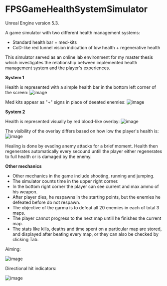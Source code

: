 # FPSGameHealthSystemSimulator

 Unreal Engine version 5.3.
 
A game simulator with two different health management systems: 
 - Standard health bar + med-kits 
 - CoD-like red tunnel vision indication of low health + regenerative health
 
This simulator served as an online lab environment for my master thesis which investigates the relationship between implemented health management system and the player's experiences.

**System 1**

Health is represented with a simple health bar in the bottom left corner of the screen:
![image](https://github.com/user-attachments/assets/d8921a5e-cbae-4490-a455-1e11b923fa3e)

Med kits appear as "+" signs in place of deeated enemies:
![image](https://github.com/user-attachments/assets/f9ff01d3-5433-4fcd-a9cd-f01080b193c8)

**System 2**

Health is represented visually by red blood-like overlay:
![image](https://github.com/user-attachments/assets/65705f0d-4464-43b2-875a-6641af7d6524)

The visibility of the overlay differs based on how low the player's health is:
![image](https://github.com/user-attachments/assets/a041dffe-8276-4b96-8119-15a08c833bb7)

Healing is done by evading anemy attacks for a brief moment. Health then regenerates automatically every secound untill the player either regenerates to full health or is damaged by the enemy.

**Other mechanics**

- Other mechanics in the game include shooting, running and jumping. 
- The simulator counts time in the upper right corner. 
- In the bottom right corner the player can see current and max ammo of his weapon.
- After player dies, he respawns in the starting points, but the enemies he defeated before do not respawn.
- The objective of the garma is to defeat all 20 enemies in each of total 3 maps.
- The player cannot progress to the next map untill he finishes the current map.
- The stats like kills, deaths and time spent on a particular map are stored, and displayed after beating every map, 
  or they can also be checked by clicking Tab.

Aiming:

![image](https://github.com/user-attachments/assets/98f68878-ed51-4fc0-a4a5-42cd490882f1)

Directional hit indicators:

![image](https://github.com/user-attachments/assets/7797324b-83cc-460b-9212-25da90ab2f5a)



